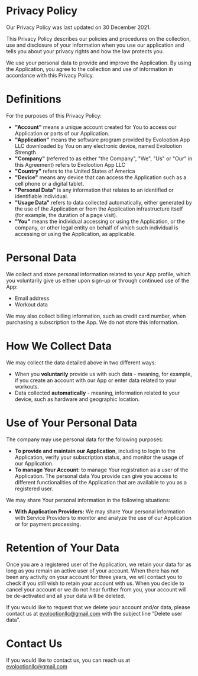 # Privacy Policy
Our Privacy Policy was last updated on 30 December 2021.

This Privacy Policy describes our policies and procedures on the collection, use and disclosure of your information when you use our application and tells you about your privacy rights and how the law protects you.

We use your personal data to provide and improve the Application. By using the Application, you agree to the collection and use of information in accordance with this Privacy Policy.

# Definitions

For the purposes of this Privacy Policy:

- **"Account"** means a unique account created for You to access our Application or parts of our Application.
- **"Application"** means the software program provided by Evolootion App LLC downloaded by You on any electronic device, named Evolootion Strength
- **"Company"** (referred to as either "the Company", "We", "Us" or "Our" in this Agreement) refers to Evolootion App LLC
- **"Country"** refers to the United States of America
- **"Device"** means any device that can access the Application such as a cell phone or a digital tablet.
- **"Personal Data"** is any information that relates to an identified or identifiable individual.
- **"Usage Data"** refers to data collected automatically, either generated by the use of the Application or from the Application infrastructure itself (for example, the duration of a page visit).
- **"You"** means the individual accessing or using the Application, or the company, or other legal entity on behalf of which such individual is accessing or using the Application, as applicable.

# Personal Data
We collect and store personal information related to your App profile, which you voluntarily give us either upon sign-up or through continued use of the App:
- Email address
- Workout data

We may also collect billing information, such as credit card number, when purchasing a subscription to the App. We do not store this information.

# How We Collect Data
We may collect the data detailed above in two different ways:
- When you **voluntarily** provide us with such data - meaning, for example, if you create an account with our App or enter data related to your workouts.
- Data collected **automatically** - meaning, information related to your device, such as hardware and geographic location.

# Use of Your Personal Data

The company may use personal data for the following purposes:

- **To provide and maintain our Application**, including to login to the Application, verify your subscription status, and monitor the usage of our Application.
- **To manage Your Account**: to manage Your registration as a user of the Application. The personal data You provide can give you access to different functionalities of the Application that are available to you as a registered user.

We may share Your personal information in the following situations:

- **With Application Providers:** We may share Your personal information with Service Providers to monitor and analyze the use of our Application or for payment processing.

# Retention of Your Data
Once you are a registered user of the Application, we retain your data for as long as you remain an active user of your account. When there has not been any activity on your account for three years, we will contact you to check if you still wish to retain your account with us. When you decide to cancel your account or we do not hear further from you, your account will be de-activated and all your data will be deleted. 

If you would like to request that we delete your account and/or data, please contact us at evolootionllc@gmail.com with the subject line “Delete user data”. 

# Contact Us
If you would like to contact us, you can reach us at evolootionllc@gmail.com

